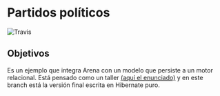 # Partidos políticos

![Travis](https://travis-ci.org/uqbar-project/eg-politics-hibernate-xtend.svg?branch=hibernate)

## Objetivos
Es un ejemplo que integra Arena con un modelo que persiste a un motor relacional. 
Está pensado como un taller [(aquí el enunciado)](https://docs.google.com/document/d/13vAmPKbWfWpRWze3AhLwnCHfWktfIIXnju3PD_tzyW4/edit?usp=sharing) 
y en este branch está la versión final escrita en Hibernate puro.

